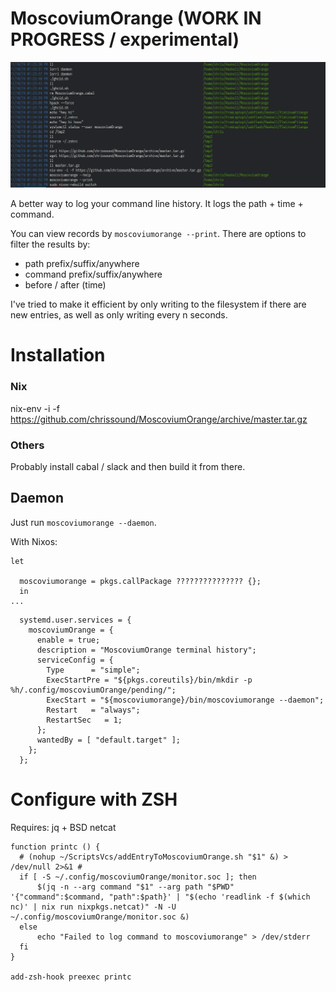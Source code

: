 # MoscoviumOrange (WORK IN PROGRESS / experimental)

![Screenshot](demo.jpg)

A better way to log your command line history. It logs the path + time + command.

You can view records by `moscoviumorange --print`. There are options to filter the results by:

- path prefix/suffix/anywhere
- command prefix/suffix/anywhere
- before / after (time)

I've tried to make it efficient by only writing to the filesystem if there are new entries, as well as only writing every n seconds.

# Installation

### Nix
nix-env -i -f https://github.com/chrissound/MoscoviumOrange/archive/master.tar.gz

### Others

Probably install cabal / slack and then build it from there.

## Daemon

Just run `moscoviumorange --daemon`.

With Nixos:

```
let

  moscoviumorange = pkgs.callPackage ??????????????? {};
  in
...
```

```
  systemd.user.services = {
    moscoviumOrange = {
      enable = true;
      description = "MoscoviumOrange terminal history";
      serviceConfig = {
        Type      = "simple";
        ExecStartPre = "${pkgs.coreutils}/bin/mkdir -p %h/.config/moscoviumOrange/pending/";
        ExecStart = "${moscoviumorange}/bin/moscoviumorange --daemon";
        Restart   = "always";
        RestartSec   = 1;
      };
      wantedBy = [ "default.target" ];
    };
  };
```

# Configure with ZSH

Requires: jq + BSD netcat

```
function printc () {
  # (nohup ~/ScriptsVcs/addEntryToMoscoviumOrange.sh "$1" &) > /dev/null 2>&1 # 
  if [ -S ~/.config/moscoviumOrange/monitor.soc ]; then
      $(jq -n --arg command "$1" --arg path "$PWD" '{"command":$command, "path":$path}' | "$(echo 'readlink -f $(which nc)' | nix run nixpkgs.netcat)" -N -U ~/.config/moscoviumOrange/monitor.soc &)
  else
      echo "Failed to log command to moscoviumorange" > /dev/stderr
  fi
}

add-zsh-hook preexec printc
```
